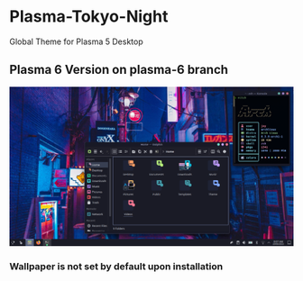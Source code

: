 # Plasma-Tokyo-Night
Global Theme for Plasma 5 Desktop

Plasma 6 Version on plasma-6 branch
---
![preview](https://github.com/Jayy-Dev/Plasma-Tokyo-Night/blob/main/preview/2023-06-20_08-08.png?raw=true)

### Wallpaper is not set by default upon installation
